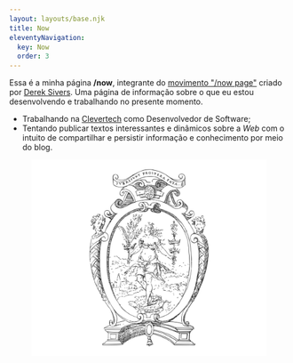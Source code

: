 ```yaml
---
layout: layouts/base.njk
title: Now
eleventyNavigation:
  key: Now
  order: 3
---
```


Essa é a minha página **/now**, integrante do
[movimento "/now page"](http://nownownow.com/) criado por
[Derek Sivers](http://sivers.org/). Uma página de informação sobre o que eu
estou desenvolvendo e trabalhando no presente momento.

- Trabalhando na [Clevertech](https://www.clevertech.biz/) como
  Desenvolvedor de Software;
- Tentando publicar textos interessantes e dinâmicos sobre a _Web_ com o intuito
  de compartilhar e persistir informação e conhecimento por meio do blog.

<figure>
  <img
    src="/img/symbol-2.svg"
    alt="Jovem mulher em pé sobre uma tartaruga"
    title="Subrepunt prospera fata"
    decoding="async"
    loading="lazy"
  />
</figure>

